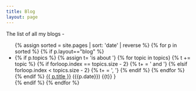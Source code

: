 ```yaml
---
title: Blog
layout: page
---
```


The list of all my blogs -

<ul>
{% assign sorted = site.pages | sort: 'date' | reverse %}
{% for p in sorted %}
{% if p.layout=="blog" %}
<li>
    {% if p.topics %}
    {% assign t= 'is about '}
        {% for topic in topics}
            {% t += topic %}
            {% if forloop.index == topics.size - 2}
                {% t+ = ' and '}
            {% elsif forloop.index < topics.size - 2}
                {% t+ = ', '}
            {% endif %}
        {% endfor %}
    {% endif %}
    <a href="{{ p.url}}">{{ p.title }}</a> <span class="muted">({{p.date}})</span> {{t}}
    }
</li>
{% endif %}
{% endfor %}
</ul>